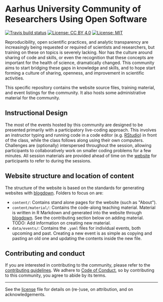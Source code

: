 # Aarhus University Community of Researchers Using Open Software

<!-- badges: start -->
[![Travis build status](https://travis-ci.org/au-cru/site.svg?branch=master)](https://travis-ci.org/au-cru/site)
[![License: CC BY 4.0](https://img.shields.io/badge/License-CC%20BY%204.0-lightgrey.svg)](https://creativecommons.org/licenses/by/4.0/)
[![License: MIT](https://img.shields.io/badge/License-MIT-yellow.svg)](https://opensource.org/licenses/MIT)
<!-- badges: end -->

<!-- TODO: Add link to Slack? -->

Reproducibility, open scientific practices, and analytic transparency are
increasingly being requested or required of scientists and researchers, but
training on these on topics is severely lacking. Nor has the culture around
sharing of code and skills, or even the recognition that these concepts are 
important for the health of science, dramatically changed. This community aims
to start bridging these gaps in knowledge and skills, and to hope start forming
a culture of sharing, openness, and improvement in scientific activities.

This specific repository contains the website source files, training material,
and event listings for the community. It also hosts some administrative material
for the community.

## Instructional Design

The most of the events hosted by this community are designed to be presented primarily
with a participatory live-coding approach. This involves an instructor typing
and running code in a code editor (e.g. [RStudio](https://www.rstudio.com/)) in front of the class,
while the class follows along using their own computers. Challenges are (optionally)
interspersed throughout the session, allowing participants to collaboratively
work on smaller coding problems for a few minutes. All session materials are
provided ahead of time on the [website](https://au-cru.github.io/site) for participants to refer to during
the sessions.

## Website structure and location of content

The structure of the website is based on the standards for generating websites with
[blogdown]. Folders to focus on are:

- `content/`: Contains stand alone pages for the website (such as "About").
- `content/material/`: Contains the code-along teaching material. Material is
written in R Markdown and generated into the website through [blogdown]. See the
contributing section below on adding material. 
TODO: Add information on creating new material.
- `data/events/`: Contains the `.yaml` files for individual events, 
both upcoming and past. Creating a new event is as simple as copying and pasting
an old one and updating the contents inside the new file.

[blogdown]: https://bookdown.org/yihui/blogdown/

## Contributing and conduct

If you are interested in contributing to the community, please refer to
the [contributing guidelines](CONTRIBUTING.md). We adhere to
[Code of Conduct](CODE_OF_CONDUCT.md), so by contributing to this community, 
you agree to abide by its terms.

-----

See the [license](content/license.md) file for details on (re-)use, on attribution,
and on acknowledgements.
